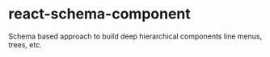 # react-schema-component
Schema based approach to build deep hierarchical components line menus, trees, etc.
